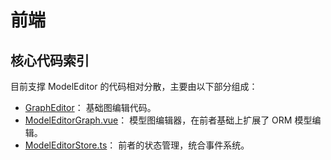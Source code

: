 # 前端

## 核心代码索引

目前支撑 ModelEditor 的代码相对分散，主要由以下部分组成：

- [GraphEditor](https://github.com/pot-mot/jimmer-code-gen-vue3/tree/main/src/components/global/graphEditor)：
  基础图编辑代码。
- [ModelEditorGraph.vue](https://github.com/pot-mot/jimmer-code-gen-vue3/blob/main/src/components/pages/ModelEditor/graph/ModelEditorGraph.vue)：
  模型图编辑器，在前者基础上扩展了 ORM 模型编辑。
- [ModelEditorStore.ts](https://github.com/pot-mot/jimmer-code-gen-vue3/blob/main/src/components/pages/ModelEditor/store/ModelEditorStore.ts)：
  前者的状态管理，统合事件系统。
